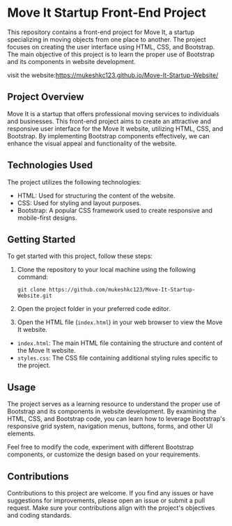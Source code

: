 # Move It Startup Front-End Project

This repository contains a front-end project for Move It, a startup specializing in moving objects from one place to another. The project focuses on creating the user interface using HTML, CSS, and Bootstrap. The main objective of this project is to learn the proper use of Bootstrap and its components in website development.

visit the website:https://mukeshkc123.github.io/Move-It-Startup-Website/
## Project Overview

Move It is a startup that offers professional moving services to individuals and businesses. This front-end project aims to create an attractive and responsive user interface for the Move It website, utilizing HTML, CSS, and Bootstrap. By implementing Bootstrap components effectively, we can enhance the visual appeal and functionality of the website.

## Technologies Used

The project utilizes the following technologies:

- HTML: Used for structuring the content of the website.
- CSS: Used for styling and layout purposes.
- Bootstrap: A popular CSS framework used to create responsive and mobile-first designs.

## Getting Started

To get started with this project, follow these steps:

1. Clone the repository to your local machine using the following command:

   ```
   git clone https://github.com/mukeshkc123/Move-It-Startup-Website.git
   ```

2. Open the project folder in your preferred code editor.

3. Open the HTML file (`index.html`) in your web browser to view the Move It website.



- `index.html`: The main HTML file containing the structure and content of the Move It website.
- `styles.css`: The CSS file containing additional styling rules specific to the project.

## Usage

The project serves as a learning resource to understand the proper use of Bootstrap and its components in website development. By examining the HTML, CSS, and Bootstrap code, you can learn how to leverage Bootstrap's responsive grid system, navigation menus, buttons, forms, and other UI elements.

Feel free to modify the code, experiment with different Bootstrap components, or customize the design based on your requirements.

## Contributions

Contributions to this project are welcome. If you find any issues or have suggestions for improvements, please open an issue or submit a pull request. Make sure your contributions align with the project's objectives and coding standards.
